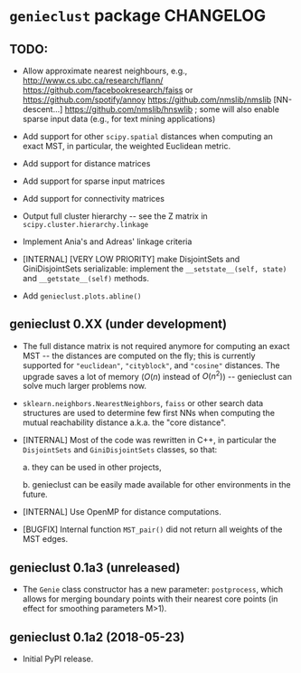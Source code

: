 `genieclust` package CHANGELOG
==============================

## TODO:

-   Allow approximate nearest neighbours, e.g.,
    <http://www.cs.ubc.ca/research/flann/>
    <https://github.com/facebookresearch/faiss> or
    <https://github.com/spotify/annoy>
    <https://github.com/nmslib/nmslib> [NN-descent...]
    <https://github.com/nmslib/hnswlib> ; some will also enable
    sparse input data (e.g., for text mining applications)

-   Add support for other `scipy.spatial` distances when
    computing an exact MST, in particular, the weighted Euclidean
    metric.

-   Add support for distance matrices

-   Add support for sparse input matrices

-   Add support for connectivity matrices

-   Output full cluster hierarchy -- see the Z matrix in
    `scipy.cluster.hierarchy.linkage`

-   Implement Ania's and Adreas' linkage criteria

-   [INTERNAL] [VERY LOW PRIORITY] make DisjointSets and
    GiniDisjointSets serializable: implement the
    `__setstate__(self, state)` and
    `__getstate__(self)` methods.

-   Add `genieclust.plots.abline()`


## genieclust 0.XX (under development)

-   The full distance matrix is not required anymore for computing an
    exact MST -- the distances are computed on the fly; this is
    currently supported for `"euclidean"`,
    `"cityblock"`, and `"cosine"`
    distances. The upgrade saves a lot of memory ($O(n)$ instead
    of $O(n^2)$)  -- genieclust can solve much larger problems now.

-   `sklearn.neighbors.NearestNeighbors`,
    `faiss` or other search data structures are used to
    determine few first NNs when computing the mutual reachability
    distance a.k.a. the "core distance".

-   [INTERNAL] Most of the code was rewritten in C++, in
    particular the `DisjointSets` and
    `GiniDisjointSets` classes, so that:

    a. they can be used in other projects,

    b. genieclust can be easily made available for other environments in the
    future.

-   [INTERNAL] Use OpenMP for distance computations.

-   [BUGFIX] Internal function `MST_pair()` did not return all
    weights of the MST edges.


## genieclust 0.1a3 (unreleased)

-   The `Genie` class constructor has a new parameter:
    `postprocess`, which allows for merging boundary
    points with their nearest core points (in effect for smoothing
    parameters M>1).


## genieclust 0.1a2 (2018-05-23)

-   Initial PyPI release.
